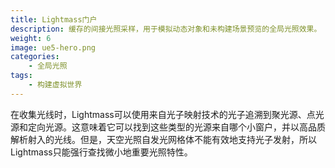 ```yaml
---
title: Lightmass门户
description: 缓存的间接光照采样，用于模拟动态对象和未构建场景预览的全局光照效果。
weight: 6
image: ue5-hero.png
categories:
    - 全局光照
tags:
    - 构建虚拟世界
---
```

在收集光线时，Lightmass可以使用来自光子映射技术的光子追溯到聚光源、点光源和定向光源。这意味着它可以找到这些类型的光源来自哪个小窗户，并以高品质解析射入的光线。但是，天空光照自发光网格体不能有效地支持光子发射，所以Lightmass只能强行查找微小地重要光照特性。
